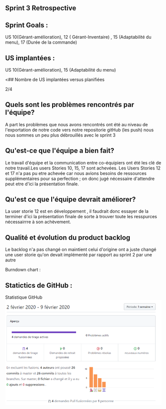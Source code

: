 

## Sprint 3 Retrospective

## Sprint Goals : 

 US 10(Gérant-amélioration), 12 ( Gérant-Inventaire) , 15 (Adaptabilité du menu), 17 (Durée de la commande)
 
## US implantées :

  US 10(Gérant-amélioration), 15 (Adaptabilité du menu)

<## Nombre de US implantées versus planifiées 

2/4

## Quels sont les problèmes rencontrés par l'équipe?

 A part les problèmes que nous avons rencontrés ont été au niveau de l'exportation de notre code vers notre repositorie gitHub (les push) nous nous sommes un peu plus débrouillés avec le sprint 3
 
## Qu'est-ce que l'équipe a bien fait?
Le travail d'équipe et la communication entre co-équipiers ont été les clé de notre travail.Les users Stories 10, 15, 17 sont achevées. Les Users Stories 12 et 17 n'a pas pu etre achevée car nous avions besoins de ressources supplémentaires pour sa perfection ; on donc jugé nécessaire d'attendre peut etre d'ici la présentation finale.

## Qu'est ce que l'équipe devrait améliorer?
La user storie 12 est en développement , il faudrait donc essayer de la terminer d'ici la présentation finale de sorte à trouver toute les resspurces nécessairrre à son achèvement.

## Qualité et évolution du product backlog
Le backlog n'a pas changé on maintient celui d'origine ont a juste changé une user storie qu'on devait implémenté par rapport au sprint 2 par une autre

Burndown chart : 

## Statictics de GitHub :
 Statistique GitHub
<img src="https://github.com/Penda2M/Team-5/blob/master/Statistic_GitHub_Sp3.PNG"> 
